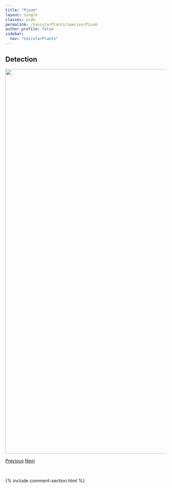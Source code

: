 ```yaml
---
title: "Pisum"
layout: single
classes: wide
permalink: /VascularPlants/species/Pisum
author_profile: false
sidebar:
  nav: "VascularPlants"
---
```


<h2>Detection</h2>

<a href="https://drive.google.com/uc?export=view&id=1f98p3NlImLSkHb5x_6i_s246wRbPNQ1k">
<img src="https://drive.google.com/uc?export=view&id=1f98p3NlImLSkHb5x_6i_s246wRbPNQ1k" height = "1200" width = "800">
</a>


<a href="/DevelopmentWebsite/VascularPlants/species/PiptatheropsisPungens" class="pagination--pager" title="Northern Rice Grass">Previous</a> <a href="/DevelopmentWebsite/VascularPlants/species/PisumSativum" class="pagination--pager" title="Garden Pea">Next</a>

<p>&nbsp;</p>

{% include comment-section.html %}
